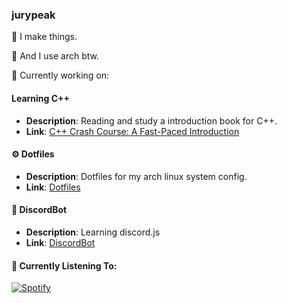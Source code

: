 ### jurypeak
 
👾 I make things. 

🐧 And I use arch btw.

🚀 Currently working on:
<br>

#### Learning C++
- **Description**: Reading and study a introduction book for C++.
- **Link**: [C++ Crash Course: A Fast-Paced Introduction](https://www.amazon.co.uk/Crash-Course-Joshua-Alfred-Lospinoso/dp/1593278888/ref=asc_df_1593278888?mcid=e31ac6aa2b383cecaeb2c569bc840d20&th=1&psc=1&hvocijid=15839961899517398516-1593278888-&hvexpln=74&tag=googshopuk-21&linkCode=df0&hvadid=696285193871&hvpos=&hvnetw=g&hvrand=15839961899517398516&hvpone=&hvptwo=&hvqmt=&hvdev=c&hvdvcmdl=&hvlocint=&hvlocphy=9213049&hvtargid=pla-2281435176658&psc=1&gad_source=1)

#### ⚙️ Dotfiles
- **Description**: Dotfiles for my arch linux system config.
- **Link**: [Dotfiles](https://github.com/jurypeak/.dotfiles)

#### 🤖 DiscordBot
- **Description**: Learning discord.js
- **Link**: [DiscordBot](https://github.com/jurypeak/DiscordBot)

#### 🎸 Currently Listening To:

[![Spotify](https://novatorem-dusky-six.vercel.app/api/spotify/?background_color=0d1117&border_color=ffffff)](https://open.spotify.com/user/57mypw1swt64tejbunhdj7aj0)

